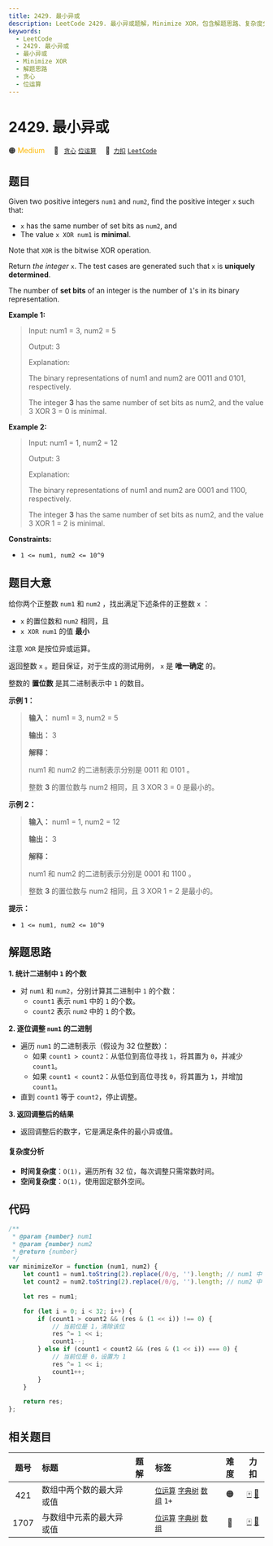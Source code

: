 ```yaml
---
title: 2429. 最小异或
description: LeetCode 2429. 最小异或题解，Minimize XOR，包含解题思路、复杂度分析以及完整的 JavaScript 代码实现。
keywords:
  - LeetCode
  - 2429. 最小异或
  - 最小异或
  - Minimize XOR
  - 解题思路
  - 贪心
  - 位运算
---
```


# 2429. 最小异或

🟠 <font color=#ffb800>Medium</font>&emsp; 🔖&ensp; [`贪心`](/tag/greedy.md) [`位运算`](/tag/bit-manipulation.md)&emsp; 🔗&ensp;[`力扣`](https://leetcode.cn/problems/minimize-xor) [`LeetCode`](https://leetcode.com/problems/minimize-xor)

## 题目

Given two positive integers `num1` and `num2`, find the positive integer `x`
such that:

- `x` has the same number of set bits as `num2`, and
- The value `x XOR num1` is **minimal**.

Note that `XOR` is the bitwise XOR operation.

Return _the integer_ `x`. The test cases are generated such that `x` is
**uniquely determined**.

The number of **set bits** of an integer is the number of `1`'s in its binary
representation.

**Example 1:**

> Input: num1 = 3, num2 = 5
>
> Output: 3
>
> Explanation:
>
> The binary representations of num1 and num2 are 0011 and 0101, respectively.
>
> The integer **3** has the same number of set bits as num2, and the value 3 XOR 3 = 0 is minimal.

**Example 2:**

> Input: num1 = 1, num2 = 12
>
> Output: 3
>
> Explanation:
>
> The binary representations of num1 and num2 are 0001 and 1100, respectively.
>
> The integer **3** has the same number of set bits as num2, and the value 3 XOR 1 = 2 is minimal.

**Constraints:**

- `1 <= num1, num2 <= 10^9`

## 题目大意

给你两个正整数 `num1` 和 `num2` ，找出满足下述条件的正整数 `x` ：

- `x` 的置位数和 `num2` 相同，且
- `x XOR num1` 的值 **最小**

注意 `XOR` 是按位异或运算。

返回整数 `x` 。题目保证，对于生成的测试用例， `x` 是 **唯一确定** 的。

整数的 **置位数** 是其二进制表示中 `1` 的数目。

**示例 1：**

> **输入：** num1 = 3, num2 = 5
>
> **输出：** 3
>
> **解释：**
>
> num1 和 num2 的二进制表示分别是 0011 和 0101 。
>
> 整数 **3** 的置位数与 num2 相同，且 3 XOR 3 = 0 是最小的。

**示例 2：**

> **输入：** num1 = 1, num2 = 12
>
> **输出：** 3
>
> **解释：**
>
> num1 和 num2 的二进制表示分别是 0001 和 1100 。
>
> 整数 **3** 的置位数与 num2 相同，且 3 XOR 1 = 2 是最小的。

**提示：**

- `1 <= num1, num2 <= 10^9`

## 解题思路

**1. 统计二进制中 `1` 的个数**

- 对 `num1` 和 `num2`，分别计算其二进制中 `1` 的个数：
  - `count1` 表示 `num1` 中的 `1` 的个数。
  - `count2` 表示 `num2` 中的 `1` 的个数。

**2. 逐位调整 `num1` 的二进制**

- 遍历 `num1` 的二进制表示（假设为 32 位整数）：
  - 如果 `count1 > count2`：从低位到高位寻找 `1`，将其置为 `0`，并减少 `count1`。
  - 如果 `count1 < count2`：从低位到高位寻找 `0`，将其置为 `1`，并增加 `count1`。
- 直到 `count1` 等于 `count2`，停止调整。

**3. 返回调整后的结果**

- 返回调整后的数字，它是满足条件的最小异或值。

#### 复杂度分析

- **时间复杂度**：`O(1)`，遍历所有 32 位，每次调整只需常数时间。
- **空间复杂度**：`O(1)`，使用固定额外空间。

## 代码

```javascript
/**
 * @param {number} num1
 * @param {number} num2
 * @return {number}
 */
var minimizeXor = function (num1, num2) {
	let count1 = num1.toString(2).replace(/0/g, '').length; // num1 中 1 的个数
	let count2 = num2.toString(2).replace(/0/g, '').length; // num2 中 1 的个数

	let res = num1;

	for (let i = 0; i < 32; i++) {
		if (count1 > count2 && (res & (1 << i)) !== 0) {
			// 当前位是 1，清除该位
			res ^= 1 << i;
			count1--;
		} else if (count1 < count2 && (res & (1 << i)) === 0) {
			// 当前位是 0，设置为 1
			res ^= 1 << i;
			count1++;
		}
	}

	return res;
};
```

## 相关题目

<!-- prettier-ignore -->
| 题号 | 标题 | 题解 | 标签 | 难度 | 力扣 |
| :------: | :------ | :------: | :------ | :------: | :------: |
| 421 | 数组中两个数的最大异或值 |  |  [`位运算`](/tag/bit-manipulation.md) [`字典树`](/tag/trie.md) [`数组`](/tag/array.md) `1+` | 🟠 | [🀄️](https://leetcode.cn/problems/maximum-xor-of-two-numbers-in-an-array) [🔗](https://leetcode.com/problems/maximum-xor-of-two-numbers-in-an-array) |
| 1707 | 与数组中元素的最大异或值 |  |  [`位运算`](/tag/bit-manipulation.md) [`字典树`](/tag/trie.md) [`数组`](/tag/array.md) | 🔴 | [🀄️](https://leetcode.cn/problems/maximum-xor-with-an-element-from-array) [🔗](https://leetcode.com/problems/maximum-xor-with-an-element-from-array) |